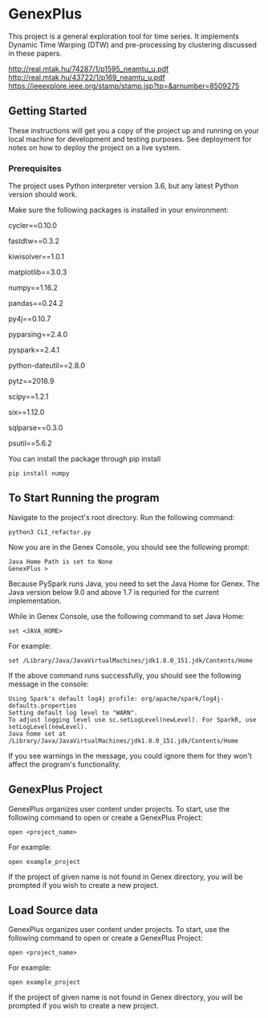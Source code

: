 # GenexPlus

This project is a general exploration tool for time series. It implements Dynamic Time Warping (DTW) and pre-processing by clustering discussed in these papers.

http://real.mtak.hu/74287/1/p1595_neamtu_u.pdf
http://real.mtak.hu/43722/1/p169_neamtu_u.pdf
https://ieeexplore.ieee.org/stamp/stamp.jsp?tp=&arnumber=8509275

## Getting Started

These instructions will get you a copy of the project up and running on your local machine for development and testing purposes. See deployment for notes on how to deploy the project on a live system.

### Prerequisites
The project uses Python interpreter version 3.6, but any latest Python version should work.

Make sure the following packages is installed in your environment:

cycler==0.10.0

fastdtw==0.3.2

kiwisolver==1.0.1

matplotlib==3.0.3

numpy==1.16.2

pandas==0.24.2

py4j==0.10.7

pyparsing==2.4.0

pyspark==2.4.1

python-dateutil==2.8.0

pytz==2018.9

scipy==1.2.1

six==1.12.0

sqlparse==0.3.0

psutil==5.6.2

You can install the package through pip install 

```
pip install numpy
```

## To Start Running the program
Navigate to the project's root directory. Run the following command:
```
python3 CLI_refactor.py
```
Now you are in the Genex Console, you should see the following prompt:
```
Java Home Path is set to None
GenexPlus > 
```
Because PySpark runs Java, you need to set the Java Home for Genex. The Java version below 9.0 and above 1.7 is requried for the current implementation. 

While in Genex Console, use the following command to set Java Home:
```
set <JAVA_HOME> 
```
For example:
```
set /Library/Java/JavaVirtualMachines/jdk1.8.0_151.jdk/Contents/Home
```
If the above command runs successfully, you should see the following message in the console:
```
Using Spark's default log4j profile: org/apache/spark/log4j-defaults.properties
Setting default log level to "WARN".
To adjust logging level use sc.setLogLevel(newLevel). For SparkR, use setLogLevel(newLevel).
Java home set at /Library/Java/JavaVirtualMachines/jdk1.8.0_151.jdk/Contents/Home
```
If you see warnings in the message, you could ignore them for they won't affect the program's functionality.

## GenexPlus Project
GenexPlus organizes user content under projects. To start, use the following command to open or create a GenexPlus Project:
```
open <project_name>
```
For example:
```
open example_project
```
If the project of given name is not found in Genex directory, you will be prompted if you wish to create a new project.

## Load Source data
GenexPlus organizes user content under projects. To start, use the following command to open or create a GenexPlus Project:
```
open <project_name>
```
For example:
```
open example_project
```
If the project of given name is not found in Genex directory, you will be prompted if you wish to create a new project.
